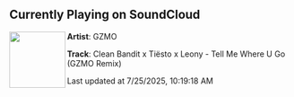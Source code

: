 ## Currently Playing on SoundCloud

[<img align="left" width="100" src="https://i1.sndcdn.com/artworks-jI5YBS0PTZJJtOcF-7ZCOyw-t500x500.jpg">](https://soundcloud.com/gzmo-productions/clean-bandit-x-tiesto-x-leony)

**Artist**: GZMO 

**Track**: Clean Bandit x Tiësto x Leony - Tell Me Where U Go (GZMO Remix)

Last updated at 7/25/2025, 10:19:18 AM
